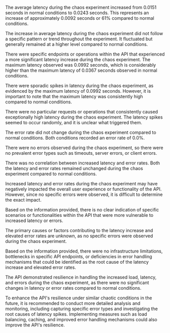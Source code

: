 The average latency during the chaos experiment increased from 0.0151 seconds in normal conditions to 0.0243 seconds. This represents an increase of approximately 0.0092 seconds or 61% compared to normal conditions.

The increase in average latency during the chaos experiment did not follow a specific pattern or trend throughout the experiment. It fluctuated but generally remained at a higher level compared to normal conditions.

There were specific endpoints or operations within the API that experienced a more significant latency increase during the chaos experiment. The maximum latency observed was 0.0992 seconds, which is considerably higher than the maximum latency of 0.0367 seconds observed in normal conditions.

There were sporadic spikes in latency during the chaos experiment, as evidenced by the maximum latency of 0.0992 seconds. However, it is important to note that the maximum latency was consistently high compared to normal conditions.

There were no particular requests or operations that consistently caused exceptionally high latency during the chaos experiment. The latency spikes seemed to occur randomly, and it is unclear what triggered them.

The error rate did not change during the chaos experiment compared to normal conditions. Both conditions recorded an error rate of 0.0%.

There were no errors observed during the chaos experiment, so there were no prevalent error types such as timeouts, server errors, or client errors.

There was no correlation between increased latency and error rates. Both the latency and error rates remained unchanged during the chaos experiment compared to normal conditions.

Increased latency and error rates during the chaos experiment may have negatively impacted the overall user experience or functionality of the API. However, since no specific errors were observed, it is difficult to determine the exact impact.

Based on the information provided, there is no clear indication of specific scenarios or functionalities within the API that were more vulnerable to increased latency or errors.

The primary causes or factors contributing to the latency increase and elevated error rates are unknown, as no specific errors were observed during the chaos experiment.

Based on the information provided, there were no infrastructure limitations, bottlenecks in specific API endpoints, or deficiencies in error handling mechanisms that could be identified as the root cause of the latency increase and elevated error rates.

The API demonstrated resilience in handling the increased load, latency, and errors during the chaos experiment, as there were no significant changes in latency or error rates compared to normal conditions.

To enhance the API's resilience under similar chaotic conditions in the future, it is recommended to conduct more detailed analysis and monitoring, including capturing specific error types and investigating the root causes of latency spikes. Implementing measures such as load balancing, caching, and improved error handling mechanisms could also improve the API's resilience.